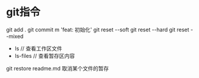 # git指令
git add .
git commit m 'feat: 初始化'
git reset --soft
git reset --hard
git reset --mixed

- ls  // 查看工作区文件
- ls-files // 查看暂存区内容

git restore readme.md 取消某个文件的暂存

